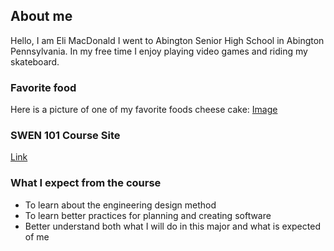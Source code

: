 ## About me

Hello, I am Eli MacDonald I went to Abington Senior High School in Abington Pennsylvania. In my free time I enjoy playing video games and riding my skateboard. 

### Favorite food
Here is a picture of one of my favorite foods cheese cake: [Image](cake.jpg)

### SWEN 101 Course Site

[Link](http://www.se.rit.edu/~swen-101/00/index.html)

### What I expect from the course
* To learn about the engineering design method<br>
* To learn better practices for planning and creating software<br>
* Better understand both what I will do in this major and what is expected of me
